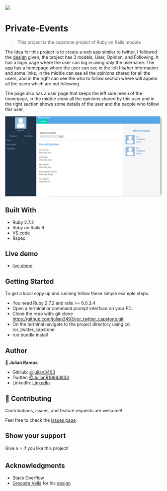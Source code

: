 ![](https://img.shields.io/badge/Microverse-blueviolet)

# Private-Events

> This project is the capstone project of Ruby on Rails module

The Idea for this project is to create a web app similar to twitter, I followed the [design](https://www.behance.net/gallery/14286087/Twitter-Redesign-of-UI-details) given, the project has 3 models, User, Opinion, and Following. It has a login page where the user can log in using only the username. The app has a homepage where the user can see in the left his/her information and some links, in the middle can see all the opinions shared for all the users, and in the right can see the who to follow section where will appear all the users which are not following.

The page also has a user page that keeps the left side menu of the homepage, in the middle show all the opinions shared by this user and in the right section shows some details of the user and the people who follow this user.

![screenshot](/app/assets/images/Screenshot_1.png)

## Built With

- Ruby 2.7.2
- Ruby on Rails 6
- VS code
- Rspec

## Live demo

- [live demo](https://sheltered-dawn-42187.herokuapp.com/)

## Getting Started
To get a local copy up and running follow these simple example steps.

- You need Ruby 2.7.2 and rails >= 6.0.3.4
- Open a terminal or command prompt interface on your PC.
- Clone the repo with: git clone https://github.com/julian3493/ror_twitter_capstone.git
- On the terminal navigate to the project directory using cd ror_twitter_capstone
- run bundle install


## Author


👤 **Julian Ramos**

- GitHub: [@julian3493](https://github.com/julian3493)
- Twitter: [@JulianR16893833](https://twitter.com/JulianR16893833)
- LinkedIn: [LinkedIn](https://www.linkedin.com/in/julian-ramos-arevalo/)

## 🤝 Contributing

Contributions, issues, and feature requests are welcome!

Feel free to check the [issues page](https://github.com/julian3493/ror_twitter_capstone/issues).

## Show your support

Give a ⭐️ if you like this project!

## Acknowledgments

- Stack Overflow
- [Gregoire Vella](https://www.behance.net/gregoirevella) for his [design](https://www.behance.net/gallery/14286087/Twitter-Redesign-of-UI-details)